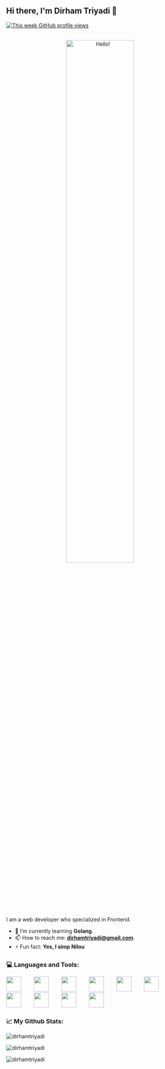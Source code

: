 <!--
**dirhamtriyadi/dirhamtriyadi** is a ✨ _special_ ✨ repository because its `README.md` (this file) appears on your GitHub profile.

Here are some ideas to get you started:

- 🔭 I’m currently working on ...
- 🌱 I’m currently learning ...
- 👯 I’m looking to collaborate on ...
- 🤔 I’m looking for help with ...
- 💬 Ask me about ...
- 📫 How to reach me: ...
- 😄 Pronouns: ...
- ⚡ Fun fact: ...
-->

## Hi there, I'm Dirham Triyadi 👋

<div>
  <a href="https://github.com/dirhamtriyadi">
    <img alt="This week GitHub profile views" src="https://komarev.com/ghpvc/?username=dirhamtriyadi&style=flat&color=00A8A3&label=This+week+GitHub+profile+views" />
  </a>
  <br />
  <br />
</div>

<p align="center">
<picture>
  <img width=60% alt="Hello!" src="https://media.tenor.com/rbz06uHTuUUAAAAd/nilou-genshin.gif">
</picture>
</p>
I am a web developer who specialized in Frontend.

- 🌱 I’m currently learning **Golang**.
- 📫 How to reach me: **dirhamtriyadi@gmail.com**.
- ⚡ Fun fact: **Yes, I simp Nilou**

### 💻 Languages and Tools:</h3>

<a href="#" style="display: inline-block; padding-right: 30px;"><img width=40px src="https://cdn.jsdelivr.net/gh/devicons/devicon/icons/vscode/vscode-original.svg" /></a>
<a href="#" style="display: inline-block; padding-right: 30px;"><img width=40px src="https://cdn.jsdelivr.net/gh/devicons/devicon/icons/visualstudio/visualstudio-plain.svg" /></a>
<a href="#" style="display: inline-block; padding-right: 30px;"><img width=40px src="https://cdn.jsdelivr.net/gh/devicons/devicon/icons/html5/html5-original.svg" /></a>
<a href="#" style="display: inline-block; padding-right: 30px;"><img width=40px src="https://cdn.jsdelivr.net/gh/devicons/devicon/icons/css3/css3-original.svg" /></a>
<a href="#" style="display: inline-block; padding-right: 30px;"><img width=40px src="https://cdn.jsdelivr.net/gh/devicons/devicon/icons/javascript/javascript-original.svg" /></a>
<a href="#" style="display: inline-block; padding-right: 30px;"><img width=40px src="https://cdn.jsdelivr.net/gh/devicons/devicon/icons/php/php-original.svg" /></a>
<a href="#" style="display: inline-block; padding-right: 30px;"><img width=40px src="https://cdn.jsdelivr.net/gh/devicons/devicon/icons/dot-net/dot-net-original.svg" /></a>
<a href="#" style="display: inline-block; padding-right: 30px;"><img width=40px src="https://cdn.jsdelivr.net/gh/devicons/devicon/icons/bootstrap/bootstrap-original.svg" /></a>
<a href="#" style="display: inline-block; padding-right: 30px;"><img width=40px src="https://cdn.jsdelivr.net/gh/devicons/devicon/icons/tailwindcss/tailwindcss-original.svg" /></a>
<a href="#" style="display: inline-block; padding-right: 30px;"><img width=40px src="https://cdn.jsdelivr.net/gh/devicons/devicon/icons/react/react-original.svg" /></a>

### 📈 My Github Stats:

<p><img align="center" src="https://github-readme-stats-sigma-five.vercel.app/api?username=dirhamtriyadi&show_icons=true&title_color=01aaa5&icon_color=475569&bg_color=90,0f172a,1e293b&text_color=cbd5e1&border_color=1e293b&text_bold=false&count_private=true&ring_color=7733ff" alt="dirhamtriyadi" /></p>
<!-- <p><img align="center" src="https://github-readme-stats.vercel.app/api?username=dirhamtriyadi&show_icons=true&locale=en&theme=radical" alt="dirhamtriyadi" /></p> -->

<p><img align="center" src="https://github-readme-stats-sigma-five.vercel.app/api/top-langs/?layout=compact&username=dirhamtriyadi&show_icons=true&title_color=01aaa5&icon_color=475569&bg_color=90,0f172a,1e293b&text_color=cbd5e1&border_color=1e293b&text_bold=false&count_private=true" alt="dirhamtriyadi" /></p>
<!-- <p><img align="center" src="https://github-readme-stats.vercel.app/api/top-langs/?username=dirhamtriyadi&layout=compact" alt="dirhamtriyadi" /></p> -->

<p><img align="center" src="https://github-readme-activity-graph.vercel.app/graph?username=dirhamtriyadi&line=00CFC9&point=FFFFFF&radius=10&area=true&theme=github-compact" alt="dirhamtriyadi" /></p>

